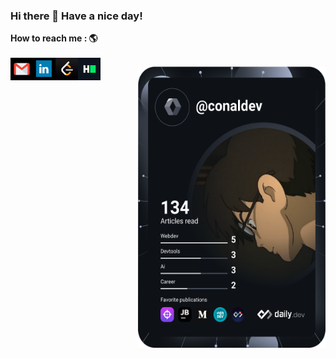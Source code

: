 ### Hi there 👋  Have a nice day!


**How to reach me : 🌎**
<br /><br />
[<img align="left" alt="gmail" width="36px" height="36px"  src="icons/gmail.png"/>](mailto:conaldeveloper@gmail.com)
[<img align="left" alt="linkedin" width="36px" height="36px" src="icons/in.png" />](https://www.linkedin.com/in/minhconaldev/)
[<img align="left" alt="leetcode" width="36px" height="36px" src="icons/leetcode.png" />](https://leetcode.com/ConalDev/)
[<img align="left" alt="hackerrank" width="36px" height="36px" src="icons/HackerRank.png" />](https://www.hackerrank.com/ConelDev)
<div align="right">
<a href="https://app.daily.dev/conaldev"><img src="https://github.com/conaldev/conaldev/blob/master/devcard.svg" width="300" height="450" alt="conaldev's Dev Card"/></a>
</div>


<br /><br />



<!--
Here are some ideas to get you started:

- 🔭 I’m currently working on ...
- 🌱 I’m currently learning ...
- 👯 I’m looking to collaborate on ...
- 🤔 I’m looking for help with ...
- ⚡ Fun fact: ...
-->

